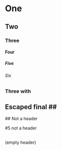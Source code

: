 # One
## Two
### Three
#### Four
##### Five

###### Six

### Three with ###
## Escaped final \##

\## Not a header

#5 not a header

##
(empty header)
